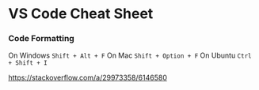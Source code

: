 # VS Code Cheat Sheet

### Code Formatting

On Windows `Shift + Alt + F`
On Mac `Shift + Option + F`
On Ubuntu `Ctrl + Shift + I`

https://stackoverflow.com/a/29973358/6146580
